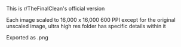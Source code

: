 This is r/TheFinalClean's official version

Each image scaled to 16,000 x 16,000 600 PPI except for the original unscaled image, ultra high res folder has specific details within it

Exported as .png
